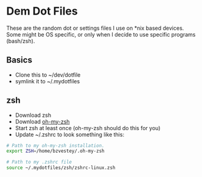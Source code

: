 # Dem Dot Files
These are the random dot or settings files I use on \*nix based devices.  Some
might be OS specific, or only when I decide to use specific programs (bash/zsh).

## Basics
* Clone this to ~/dev/dotfile
* symlink it to ~/.mydotfiles

## zsh
* Download zsh
* Download [oh-my-zsh](https://github.com/robbyrussell/oh-my-zsh)
* Start zsh at least once (oh-my-zsh should do this for you)
* Update ~/.zshrc to look something like this:
```sh
# Path to my oh-my-zsh installation.
export ZSH=/home/bzvestey/.oh-my-zsh

# Path to my .zshrc file
source ~/.mydotfiles/zsh/zshrc-linux.zsh
```
